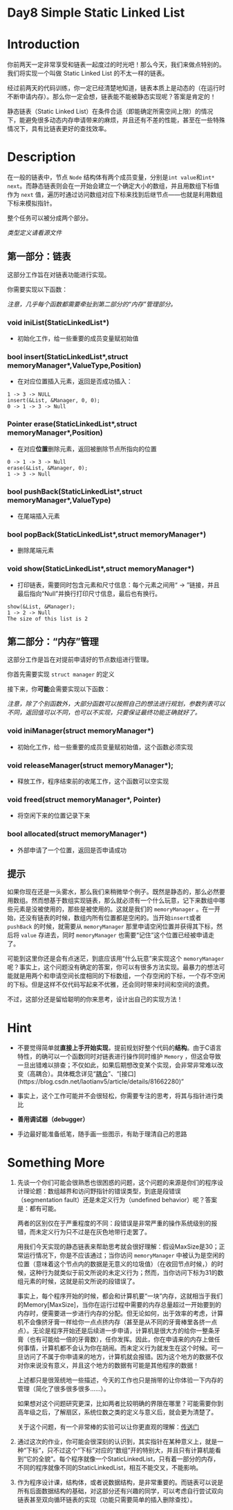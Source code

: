 # Day8 Simple Static Linked List

# Introduction

你前两天一定非常享受和链表一起度过的时光吧！那么今天，我们来做点特别的。我们将实现一个叫做 Static Linked List 的不太一样的链表。

经过前两天的代码训练，你一定已经清楚地知道，链表本质上是动态的（在运行时不断申请内存）。那么你一定会想，链表能不能被静态实现呢？答案是肯定的！

静态链表（Static Linked List）在条件合适（即能确定所需空间上限）的情况下，能避免很多动态内存申请带来的麻烦，并且还有不差的性能，甚至在一些特殊情况下，具有比链表更好的查找效率。

# Description

在一般的链表中，节点 ```Node``` 结构体有两个成员变量，分别是```int value```和``` int* next ```。而静态链表则会在一开始会建立一个确定大小的数组，并且用数组下标值作为 ```next``` 值，遍历时通过访问数组对应下标来找到后继节点——也就是利用数组下标来模拟指针。

整个任务可以被分成两个部分。

*类型定义请看源文件*

## 第一部分：链表

这部分工作旨在对链表功能进行实现。

你需要实现以下函数：

*注意，几乎每个函数都需要牵扯到第二部分的“内存”管理部分。*

### void iniList(StaticLinkedList*)

- 初始化工作，给一些重要的成员变量赋初始值

### bool insert(StaticLinkedList\*,struct memoryManager*,ValueType,Position)

- 在对应位置插入元素，返回是否成功插入：

```
1 -> 3 -> NULL
insert(&List, &Manager, 0, 0);
0 -> 1 -> 3 -> Null
```

### Pointer erase(StaticLinkedList\*,struct memoryManager*,Position)

- 在对应**位置**删除元素，返回被删除节点所指向的位置

```
0 -> 1 -> 3 -> Null
erase(&List, &Manager, 0);
1 -> 3 -> Null
```

### bool pushBack(StaticLinkedList\*,struct memoryManager*,ValueType)

- 在尾端插入元素

### bool popBack(StaticLinkedList\*,struct memoryManager*)

- 删除尾端元素

### void show(StaticLinkedList\*,struct memoryManager*)

- 打印链表，需要同时包含元素和尺寸信息：每个元素之间用“ -> ”链接，并且最后指向“Null”并换行打印尺寸信息，最后也有换行。

```
show(&List, &Manager);
1 -> 2 -> Null
The size of this list is 2
```

## 第二部分：“内存”管理

这部分工作是旨在对提前申请好的节点数组进行管理。

你首先需要实现 ```struct manager``` 的定义

接下来，你**可能**会需要实现以下函数：

*注意，除了个别函数外，大部分函数可以按照自己的想法进行规划，参数列表可以不同，返回值可以不同，也可以不实现，只要保证最终功能正确就好了。*

### void iniManager(struct memoryManager*)

- 初始化工作，给一些重要的成员变量赋初始值，这个函数必须实现

### void releaseManager(struct memoryManager*);

- 释放工作，程序结束前的收尾工作，这个函数可以空实现

### void freed(struct memoryManager*, Pointer)

- 将空闲下来的位置记录下来

### bool allocated(struct memoryManager*)

- 外部申请了一个位置，返回是否申请成功



## 提示

如果你现在还是一头雾水，那么我们来稍微举个例子。既然是静态的，那么必然要用数组。然而想基于数组实现链表，那么就必须有一个什么玩意，记下来数组中哪些元素是没被使用的，那些是被使用的。这就是我们的 ```memoryManager``` 。在一开始，还没有链表的时候，数组内所有位置都是空闲的。当开始```insert```或者 ```pushBack``` 的时候，就需要从 ```memoryManager``` 那里申请空闲位置并获得其下标，然后将 ```value``` 存进去，同时 ```memoryManager``` 也需要“记住”这个位置已经被申请走了。

可能到这里你还是会有点迷茫，到底应该用“什么玩意”来实现这个 ```memoryManager``` 呢？事实上，这个问题没有确定的答案，你可以有很多方法实现。最暴力的想法可能就是用两个和申请空间长度相同的下标数组，一个存空闲的下标，一个存不空闲的下标。但是这样不仅代码写起来不优雅，还会同时带来时间和空间的浪费。

不过，这部分还是留给聪明的你来思考，设计出自己的实现方法！

# Hint

- 不要觉得简单就**直接上手开始实现**，提前规划好整个代码的**结构**。由于C语言特性，的确可以一个函数同时对链表进行操作同时维护 ```Memory``` ，但这会导致一旦出错难以排查；不仅如此，如果后期想改变某个实现，会非常非常难以改变（高耦合）。具体概念详见“[耦合](https://en.wikipedia.org/wiki/Coupling_(computer_programming))”、“[接口](https://blog.csdn.net/laotianv5/article/details/81662280)”

- 事实上，这个工作可能并不会很轻松，你需要专注的思考，将其与指针进行类比

- **善用调试器（debugger）**

- 手边最好能准备纸笔，随手画一些图示，有助于理清自己的思路

# Something More

1. 先谈一个你们可能会很熟悉也很困惑的问题，这个问题的来源是你们的程序设计理论题：数组越界和访问野指针的错误类型，到底是段错误（segmentation fault）还是未定义行为（undefined behavior）呢？答案是：都有可能。

    两者的区别仅在于严重程度的不同：段错误是非常严重的操作系统级别的报错，而未定义行为只不过是在灰色地带行走罢了。

    用我们今天实现的静态链表来帮助思考就会很好理解：假设MaxSize是30；正常运行情况下，你是不应该通过；当你访问 ```memoryManager``` 中被认为是空闲的位置（意味着这个节点内的数据是无意义的垃圾值）（在收回节点时候，）的时候，这种行为就类似于前文所说的未定义行为；然而，当你访问下标为31的数组元素的时候，这就是前文所说的段错误了。

    事实上，每个程序开始的时候，都会和计算机要“一块”内存，这就相当于我们的Memory\[MaxSize\]，当你在运行过程中需要的内存总量超过一开始要到的内存时，便需要进一步进行内存的分配。但无论如何，出于效率的考虑，计算机不会像挤牙膏一样给你一点点挤内存（甚至是从不同的牙膏棒里各挤一点点）。无论是程序开始还是后续进一步申请，计算机是很大方的给你一整条牙膏（也有可能给一倍的牙膏数），任你发挥。因此，你在申请来的内存上做任何事情，计算机都不会认为你在胡闹。而未定义行为就发生在这个时候。可一旦访问了不属于你申请来的地方，计算机就会报错。因为这个地方的数据不仅对你来说没有意义，并且这个地方的数据有可能是其他程序的数据！

    上述都只是很笼统地一些描述，今天的工作也只是捎带的让你体验一下内存的管理（简化了很多很多很多......）。

    如果想对这个问题研究更深，比如两者比较明确的界限在哪里？可能需要你到高年级之后，了解扇区，系统位数之类的定义与意义后，就会更为清楚了。

    关于这个问题，有一个非常棒的实验可以让你更直观的理解：[传送门](https://stackoverflow.com/questions/44059423/segmentation-fault-occurs-way-after-index-leaves-array-boundary-in-c) 

2. 通过这次的作业，你可能会很深刻的认识到，其实指针在某种意义上，就是一种“下标”，只不过这个“下标”对应的“数组”开的特别大，并且只有计算机能看到“它的全貌”。每个程序就像一个StaticLinkedList，只有着一部分的内存，不同的程序就像不同的StaticLinkedList，相互不能交叉，不能影响。

3. 作为程序设计课，结构体，或者说数据结构，是非常重要的。而链表可以说是所有后面数据结构的基础，对这部分还有兴趣的同学，可以考虑自行尝试双向链表甚至双向循环链表的实现（功能只需要简单的插入删除查找）。
